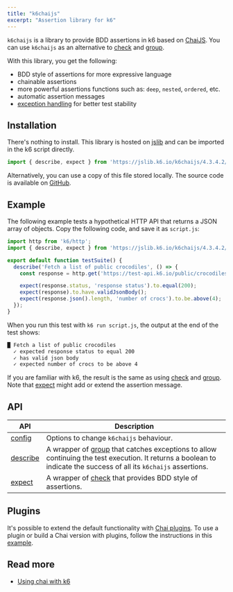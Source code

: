 ```yaml
---
title: "k6chaijs"
excerpt: "Assertion library for k6"
---
```


`k6chaijs` is a library to provide BDD assertions in k6 based on [ChaiJS](https://www.chaijs.com/). You can use `k6chaijs` as an alternative to [check](/javascript-api/k6/check/) and [group](/javascript-api/k6/group/).

With this library, you get the following:
- BDD style of assertions for more expressive language
- chainable assertions
- more powerful assertions functions such as: `deep`, `nested`, `ordered`, etc.
- automatic assertion messages  
- [exception handling](/javascript-api/jslib/k6chaijs/error-handling/) for better test stability 


## Installation

There's nothing to install. This library is hosted on [jslib](https://jslib.k6.io/) and can be imported in the k6 script directly.


<CodeGroup labels={[]}>

```javascript
import { describe, expect } from 'https://jslib.k6.io/k6chaijs/4.3.4.2/index.js';
```

</CodeGroup>

Alternatively, you can use a copy of this file stored locally. The source code is available on [GitHub](https://github.com/grafana/k6-jslib-k6chaijs).

## Example

The following example tests a hypothetical HTTP API that returns a JSON array of objects. Copy the following code, and save it as `script.js`:

<CodeGroup labels={[]}>

```javascript
import http from 'k6/http';
import { describe, expect } from 'https://jslib.k6.io/k6chaijs/4.3.4.2/index.js';

export default function testSuite() {
  describe('Fetch a list of public crocodiles', () => {
    const response = http.get('https://test-api.k6.io/public/crocodiles');

    expect(response.status, 'response status').to.equal(200);
    expect(response).to.have.validJsonBody();
    expect(response.json().length, 'number of crocs').to.be.above(4);
  });
}
```

</CodeGroup>

When you run this test with `k6 run script.js`, the output at the end of the test shows:

```bash
█ Fetch a list of public crocodiles
  ✓ expected response status to equal 200
  ✓ has valid json body
  ✓ expected number of crocs to be above 4
```

If you are familiar with k6, the result is the same as using [check](/javascript-api/k6/check/) and [group](/javascript-api/k6/group/). Note that [expect](/javascript-api/jslib/k6chaijs/expect/) might add or extend the assertion message.

## API

| API | Description |
| -------- | ----------- |
| [config](/javascript-api/jslib/k6chaijs/config/)  | Options to change `k6chaijs` behaviour.  |
| [describe](/javascript-api/jslib/k6chaijs/describe/)  | A wrapper of [group](/javascript-api/k6/group/) that catches exceptions to allow continuing the test execution.  It returns a boolean to indicate the success of all its `k6chaijs` assertions. |
| [expect](/javascript-api/jslib/k6chaijs/expect/)  |  A wrapper of [check](/javascript-api/k6/check/) that provides BDD style of assertions. |


## Plugins

It's possible to extend the default functionality with [Chai plugins](https://www.chaijs.com/plugins/).  To use a plugin or build a Chai version with plugins, follow the instructions in this [example](https://community.k6.io/t/how-to-build-plugins-for-chaijs/5080/3).

## Read more

- [Using chai with k6](https://k6.io/blog/k6-chai-js/)



